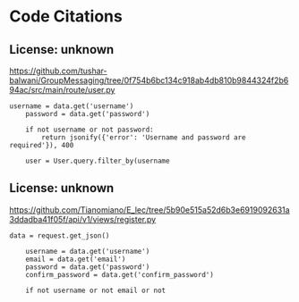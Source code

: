 # Code Citations

## License: unknown

https://github.com/tushar-balwani/GroupMessaging/tree/0f754b6bc134c918ab4db810b9844324f2b694ac/src/main/route/user.py

```
username = data.get('username')
    password = data.get('password')

    if not username or not password:
        return jsonify({'error': 'Username and password are required'}), 400

    user = User.query.filter_by(username
```

## License: unknown

https://github.com/Tianomiano/E_lec/tree/5b90e515a52d6b3e6919092631a3ddadba41f05f/api/v1/views/register.py

```
data = request.get_json()

    username = data.get('username')
    email = data.get('email')
    password = data.get('password')
    confirm_password = data.get('confirm_password')

    if not username or not email or not
```

